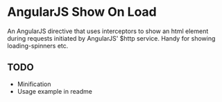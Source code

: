 AngularJS Show On Load
======================
An AngularJS directive that uses interceptors to show an html element during requests initiated by AngularJS' $http service. Handy for showing loading-spinners etc.

TODO
----
* Minification
* Usage example in readme